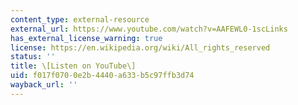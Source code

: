 ```yaml
---
content_type: external-resource
external_url: https://www.youtube.com/watch?v=AAFEWL0-1scLinks
has_external_license_warning: true
license: https://en.wikipedia.org/wiki/All_rights_reserved
status: ''
title: \[Listen on YouTube\]
uid: f017f070-0e2b-4440-a633-b5c97ffb3d74
wayback_url: ''
---
```

